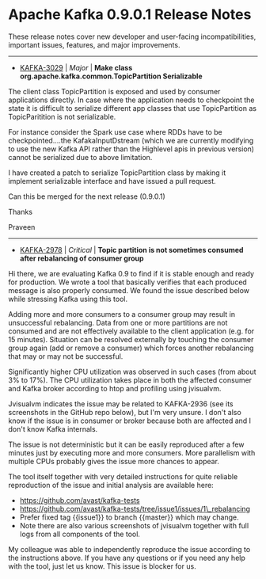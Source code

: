 
<!---
# Licensed to the Apache Software Foundation (ASF) under one
# or more contributor license agreements.  See the NOTICE file
# distributed with this work for additional information
# regarding copyright ownership.  The ASF licenses this file
# to you under the Apache License, Version 2.0 (the
# "License"); you may not use this file except in compliance
# with the License.  You may obtain a copy of the License at
#
#     http://www.apache.org/licenses/LICENSE-2.0
#
# Unless required by applicable law or agreed to in writing, software
# distributed under the License is distributed on an "AS IS" BASIS,
# WITHOUT WARRANTIES OR CONDITIONS OF ANY KIND, either express or implied.
# See the License for the specific language governing permissions and
# limitations under the License.
-->
# Apache Kafka  0.9.0.1 Release Notes

These release notes cover new developer and user-facing incompatibilities, important issues, features, and major improvements.


---

* [KAFKA-3029](https://issues.apache.org/jira/browse/KAFKA-3029) | *Major* | **Make class org.apache.kafka.common.TopicPartition Serializable**

The client class TopicPartition is exposed and used by consumer applications directly. In case where the application needs to checkpoint the state it is difficult to serialize different app classes that use TopicPartition as TopicParitition is not serializable.

For instance consider the Spark use case where RDDs have to be checkpointed....the KafakaInputDstream (which we are currently modifying to use the new Kafka API rather than the Highlevel apis in previous version) cannot be serialized due to above limitation.

I have created a patch to serialize TopicPartition class by making it implement serializable interface and have issued a pull request.

Can this be merged for the next release (0.9.0.1)

Thanks

Praveen


---

* [KAFKA-2978](https://issues.apache.org/jira/browse/KAFKA-2978) | *Critical* | **Topic partition is not sometimes consumed after rebalancing of consumer group**

Hi there, we are evaluating Kafka 0.9 to find if it is stable enough and ready for production. We wrote a tool that basically verifies that each produced message is also properly consumed. We found the issue described below while stressing Kafka using this tool.

Adding more and more consumers to a consumer group may result in unsuccessful rebalancing. Data from one or more partitions are not consumed and are not effectively available to the client application (e.g. for 15 minutes). Situation can be resolved externally by touching the consumer group again (add or remove a consumer) which forces another rebalancing that may or may not be successful.

Significantly higher CPU utilization was observed in such cases (from about 3% to 17%). The CPU utilization takes place in both the affected consumer and Kafka broker according to htop and profiling using jvisualvm. 

Jvisualvm indicates the issue may be related to KAFKA-2936 (see its screenshots in the GitHub repo below), but I'm very unsure. I don't also know if the issue is in consumer or broker because both are affected and I don't know Kafka internals.

The issue is not deterministic but it can be easily reproduced after a few minutes just by executing more and more consumers. More parallelism with multiple CPUs probably gives the issue more chances to appear.

The tool itself together with very detailed instructions for quite reliable reproduction of the issue and initial analysis are available here:

- https://github.com/avast/kafka-tests
- https://github.com/avast/kafka-tests/tree/issue1/issues/1\_rebalancing
- Prefer fixed tag {{issue1}} to branch {{master}} which may change.
- Note there are also various screenshots of jvisualvm together with full logs from all components of the tool.

My colleague was able to independently reproduce the issue according to the instructions above. If you have any questions or if you need any help with the tool, just let us know. This issue is blocker for us.



